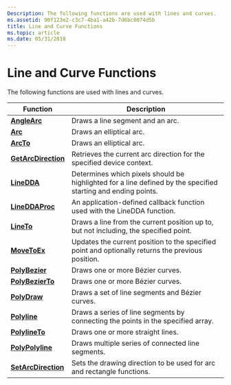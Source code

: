 ```yaml
---
Description: The following functions are used with lines and curves.
ms.assetid: 90f123e2-c3c7-4ba1-a42b-7d6bc0074d5b
title: Line and Curve Functions
ms.topic: article
ms.date: 05/31/2018
---
```


# Line and Curve Functions

The following functions are used with lines and curves.



| Function                                   | Description                                                                                                   |
|--------------------------------------------|---------------------------------------------------------------------------------------------------------------|
| [**AngleArc**](/windows/desktop/api/Wingdi/nf-wingdi-anglearc)               | Draws a line segment and an arc.                                                                              |
| [**Arc**](/windows/desktop/api/Wingdi/nf-wingdi-arc)                         | Draws an elliptical arc.                                                                                      |
| [**ArcTo**](/windows/desktop/api/Wingdi/nf-wingdi-arcto)                     | Draws an elliptical arc.                                                                                      |
| [**GetArcDirection**](/windows/desktop/api/Wingdi/nf-wingdi-getarcdirection) | Retrieves the current arc direction for the specified device context.                                         |
| [**LineDDA**](/windows/desktop/api/Wingdi/nf-wingdi-linedda)                 | Determines which pixels should be highlighted for a line defined by the specified starting and ending points. |
| [**LineDDAProc**](/windows/desktop/api/Wingdi/nc-wingdi-lineddaproc)         | An application-defined callback function used with the LineDDA function.                                      |
| [**LineTo**](/windows/desktop/api/Wingdi/nf-wingdi-lineto)                   | Draws a line from the current position up to, but not including, the specified point.                         |
| [**MoveToEx**](/windows/desktop/api/Wingdi/nf-wingdi-movetoex)               | Updates the current position to the specified point and optionally returns the previous position.             |
| [**PolyBezier**](/windows/desktop/api/Wingdi/nf-wingdi-polybezier)           | Draws one or more Bézier curves.                                                                              |
| [**PolyBezierTo**](/windows/desktop/api/Wingdi/nf-wingdi-polybezierto)       | Draws one or more Bézier curves.                                                                              |
| [**PolyDraw**](/windows/desktop/api/Wingdi/nf-wingdi-polydraw)               | Draws a set of line segments and Bézier curves.                                                               |
| [**Polyline**](/windows/desktop/api/Wingdi/nf-wingdi-polyline)               | Draws a series of line segments by connecting the points in the specified array.                              |
| [**PolylineTo**](/windows/desktop/api/Wingdi/nf-wingdi-polylineto)           | Draws one or more straight lines.                                                                             |
| [**PolyPolyline**](/windows/desktop/api/Wingdi/nf-wingdi-polypolyline)       | Draws multiple series of connected line segments.                                                             |
| [**SetArcDirection**](/windows/desktop/api/Wingdi/nf-wingdi-setarcdirection) | Sets the drawing direction to be used for arc and rectangle functions.                                        |



 

 

 



